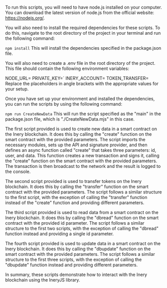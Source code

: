To run this scripts, you will need to have node.js installed on your computer. You can download the latest version of node.js from the official website: https://nodejs.org/.

You will also need to install the required dependencies for these scripts. To do this, navigate to the root directory of the project in your terminal and run the following command:


`npm install`
This will install the dependencies specified in the package.json file.

You will also need to create a .env file in the root directory of the project. This file should contain the following environment variables:


NODE_URL=<URL of your Inery node>
PRIVATE_KEY=<your private key>`
INERY_ACCOUNT=<your Inery account name>
TOKEN_TRANSFER=<number of tokens to transfer>
Replace the placeholders in angle brackets with the appropriate values for your setup.

Once you have set up your environment and installed the dependencies, you can run the scripts by using the following command:


`npm run CreateNewData`
This will run the script specified as the "main" in the package.json file, which is "./CreateNewData.mjs" in this case.

The first script provided is used to create new data in a smart contract on the Inery blockchain. It does this by calling the "create" function on the smart contract with the provided parameters. The script imports the necessary modules, sets up the API and signature provider, and then defines an async function called "create" that takes three parameters: id, user, and data. This function creates a new transaction and signs it, calling the "create" function on the smart contract with the provided parameters. The transaction is then broadcast to the network and the result is logged to the console.

The second script provided is used to transfer tokens on the Inery blockchain. It does this by calling the "transfer" function on the smart contract with the provided parameters. The script follows a similar structure to the first script, with the exception of calling the "transfer" function instead of the "create" function and providing different parameters.

The third script provided is used to read data from a smart contract on the Inery blockchain. It does this by calling the "dbread" function on the smart contract with the provided id parameter. The script follows a similar structure to the first two scripts, with the exception of calling the "dbread" function instead and providing a single id parameter.

The fourth script provided is used to update data in a smart contract on the Inery blockchain. It does this by calling the "dbupdate" function on the smart contract with the provided parameters. The script follows a similar structure to the first three scripts, with the exception of calling the "dbupdate" function instead and providing different parameters.

In summary, these scripts demonstrate how to interact with the Inery blockchain using the IneryJS library.
